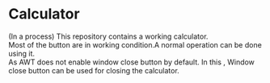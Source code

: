 # Calculator
(In a process)
This repository contains a working calculator.<br>
Most of the button are in working condition.A normal operation can be done using it.<br>
As AWT does not enable window close button by default. In this , Window close button can be used for closing the calculator.
